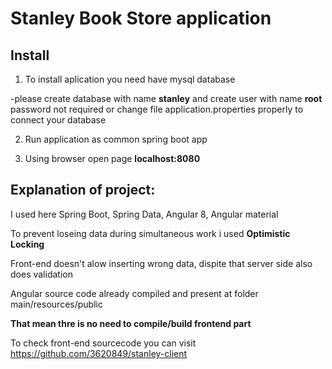 # Stanley Book Store application

## Install

1) To install aplication you need have mysql database

-please create database with name **stanley** and create user with name **root** password not required or change file application.properties properly to connect your database

2) Run application as common spring boot app 

3) Using browser open page **localhost:8080**

## Explanation of project:

I used here Spring Boot, Spring Data, Angular 8, Angular material

To prevent loseing data during simultaneous work i used **Optimistic Locking**

Front-end doesn't alow inserting wrong data, dispite that  server side also does validation

Angular source code already compiled and present at folder main/resources/public

**That mean thre is no need to compile/build frontend part**

To check front-end sourcecode you can visit https://github.com/3620849/stanley-client